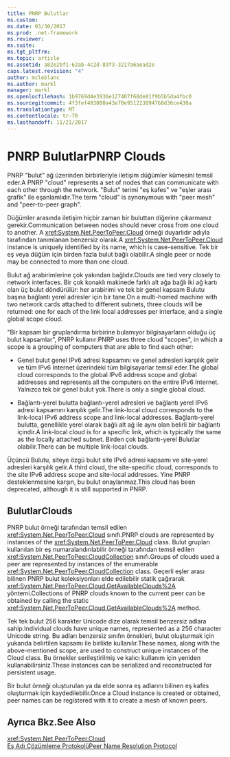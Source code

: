 ```yaml
---
title: PNRP Bulutlar
ms.custom: 
ms.date: 03/30/2017
ms.prod: .net-framework
ms.reviewer: 
ms.suite: 
ms.tgt_pltfrm: 
ms.topic: article
ms.assetid: a82e2bf1-62ab-4c2d-83f3-3217a6aead2e
caps.latest.revision: "4"
author: mcleblanc
ms.author: markl
manager: markl
ms.openlocfilehash: 1b9769d4e3936e127407f68de81f9b5b5da4fbc0
ms.sourcegitcommit: 4f3fef493080a43e70e951223894768d36ce430a
ms.translationtype: MT
ms.contentlocale: tr-TR
ms.lasthandoff: 11/21/2017
---
```

# <a name="pnrp-clouds"></a><span data-ttu-id="1589d-102">PNRP Bulutlar</span><span class="sxs-lookup"><span data-stu-id="1589d-102">PNRP Clouds</span></span>
<span data-ttu-id="1589d-103">PNRP "bulut" ağ üzerinden birbirleriyle iletişim düğümler kümesini temsil eder.</span><span class="sxs-lookup"><span data-stu-id="1589d-103">A PNRP "cloud" represents a set of nodes that can communicate with each other through the network.</span></span> <span data-ttu-id="1589d-104">"Bulut" terimi "eş kafes" ve "eşler arası grafik" ile eşanlamlıdır.</span><span class="sxs-lookup"><span data-stu-id="1589d-104">The term "cloud" is synonymous with "peer mesh" and "peer-to-peer graph".</span></span>  
  
 <span data-ttu-id="1589d-105">Düğümler arasında iletişim hiçbir zaman bir buluttan diğerine çıkarmanız gerekir.</span><span class="sxs-lookup"><span data-stu-id="1589d-105">Communication between nodes should never cross from one cloud to another.</span></span> <span data-ttu-id="1589d-106">A <xref:System.Net.PeerToPeer.Cloud> örneği duyarlıdır adıyla tarafından tanımlanan benzersiz olarak.</span><span class="sxs-lookup"><span data-stu-id="1589d-106">A <xref:System.Net.PeerToPeer.Cloud> instance is uniquely identified by its name, which is case-sensitive.</span></span> <span data-ttu-id="1589d-107">Tek bir eş veya düğüm için birden fazla bulut bağlı olabilir.</span><span class="sxs-lookup"><span data-stu-id="1589d-107">A single peer or node may be connected to more than one cloud.</span></span>  
  
 <span data-ttu-id="1589d-108">Bulut ağ arabirimlerine çok yakından bağlıdır.</span><span class="sxs-lookup"><span data-stu-id="1589d-108">Clouds are tied very closely to network interfaces.</span></span>  <span data-ttu-id="1589d-109">Bir çok konaklı makinede farklı alt ağa bağlı iki ağ kartı olan üç bulut döndürülür: her arabirimi ve tek bir genel kapsam Bulutu başına bağlantı yerel adresler için bir tane.</span><span class="sxs-lookup"><span data-stu-id="1589d-109">On a multi-homed machine with two network cards attached to different subnets, three clouds will be returned: one for each of the link local addresses per interface, and a single global scope cloud.</span></span>  
  
 <span data-ttu-id="1589d-110">"Bir kapsam bir gruplandırma birbirine bulamıyor bilgisayarların olduğu üç bulut kapsamlar", PNRP kullanır:</span><span class="sxs-lookup"><span data-stu-id="1589d-110">PNRP uses three cloud "scopes", in which a scope is a grouping of computers that are able to find each other:</span></span>  
  
-   <span data-ttu-id="1589d-111">Genel bulut genel IPv6 adresi kapsamını ve genel adresleri karşılık gelir ve tüm IPv6 Internet üzerindeki tüm bilgisayarlar temsil eder.</span><span class="sxs-lookup"><span data-stu-id="1589d-111">The global cloud corresponds to the global IPv6 address scope and global addresses and represents all the computers on the entire IPv6 Internet.</span></span> <span data-ttu-id="1589d-112">Yalnızca tek bir genel bulut yok.</span><span class="sxs-lookup"><span data-stu-id="1589d-112">There is only a single global cloud.</span></span>  
  
-   <span data-ttu-id="1589d-113">Bağlantı-yerel bulutta bağlantı-yerel adresleri ve bağlantı yerel IPv6 adresi kapsamını karşılık gelir.</span><span class="sxs-lookup"><span data-stu-id="1589d-113">The link-local cloud corresponds to the link-local IPv6 address scope and link-local addresses.</span></span> <span data-ttu-id="1589d-114">Bağlantı-yerel bulutta, genellikle yerel olarak bağlı alt ağ ile aynı olan belirli bir bağlantı içindir.</span><span class="sxs-lookup"><span data-stu-id="1589d-114">A link-local cloud is for a specific link, which is typically the same as the locally attached subnet.</span></span> <span data-ttu-id="1589d-115">Birden çok bağlantı-yerel Bulutlar olabilir.</span><span class="sxs-lookup"><span data-stu-id="1589d-115">There can be multiple link-local clouds.</span></span>  
  
 <span data-ttu-id="1589d-116">Üçüncü Bulutu, siteye özgü bulut site IPv6 adresi kapsamı ve site-yerel adresleri karşılık gelir.</span><span class="sxs-lookup"><span data-stu-id="1589d-116">A third cloud, the site-specific cloud, corresponds to the site IPv6 address scope and site-local addresses.</span></span> <span data-ttu-id="1589d-117">Yine PNRP desteklenmesine karşın, bu bulut onaylanmaz.</span><span class="sxs-lookup"><span data-stu-id="1589d-117">This cloud has been deprecated, although it is still supported in PNRP.</span></span>  
  
## <a name="clouds"></a><span data-ttu-id="1589d-118">Bulutlar</span><span class="sxs-lookup"><span data-stu-id="1589d-118">Clouds</span></span>  
 <span data-ttu-id="1589d-119">PNRP bulut örneği tarafından temsil edilen <xref:System.Net.PeerToPeer.Cloud> sınıfı.</span><span class="sxs-lookup"><span data-stu-id="1589d-119">PNRP clouds are represented by instances of the <xref:System.Net.PeerToPeer.Cloud> class.</span></span> <span data-ttu-id="1589d-120">Bulut grupları kullanılan bir eş numaralandırılabilir örneği tarafından temsil edilen <xref:System.Net.PeerToPeer.CloudCollection> sınıfı.</span><span class="sxs-lookup"><span data-stu-id="1589d-120">Groups of clouds used a peer are represented by instances of the enumerable <xref:System.Net.PeerToPeer.CloudCollection> class.</span></span> <span data-ttu-id="1589d-121">Geçerli eşler arası bilinen PNRP bulut koleksiyonları elde edilebilir statik çağırarak <xref:System.Net.PeerToPeer.Cloud.GetAvailableClouds%2A> yöntemi.</span><span class="sxs-lookup"><span data-stu-id="1589d-121">Collections of PNRP clouds known to the current peer can be obtained by calling the static <xref:System.Net.PeerToPeer.Cloud.GetAvailableClouds%2A> method.</span></span>  
  
 <span data-ttu-id="1589d-122">Tek tek bulut 256 karakter Unicode dize olarak temsil benzersiz adlara sahip.</span><span class="sxs-lookup"><span data-stu-id="1589d-122">Individual clouds have unique names, represented as a 256 character Unicode string.</span></span> <span data-ttu-id="1589d-123">Bu adları benzersiz sınıfın örnekleri, bulut oluşturmak için yukarıda belirtilen kapsamı ile birlikte kullanılır.</span><span class="sxs-lookup"><span data-stu-id="1589d-123">These names, along with the above-mentioned scope, are used to construct unique instances of the Cloud class.</span></span> <span data-ttu-id="1589d-124">Bu örnekler serileştirilmiş ve kalıcı kullanım için yeniden kullanabilirsiniz.</span><span class="sxs-lookup"><span data-stu-id="1589d-124">These instances can be serialized and reconstructed for persistent usage.</span></span>  
  
 <span data-ttu-id="1589d-125">Bir bulut örneği oluşturulan ya da elde sonra eş adlarını bilinen eş kafes oluşturmak için kaydedilebilir.</span><span class="sxs-lookup"><span data-stu-id="1589d-125">Once a Cloud instance is created or obtained, peer names can be registered with it to create a mesh of known peers.</span></span>  
  
## <a name="see-also"></a><span data-ttu-id="1589d-126">Ayrıca Bkz.</span><span class="sxs-lookup"><span data-stu-id="1589d-126">See Also</span></span>  
 <xref:System.Net.PeerToPeer.Cloud>  
 [<span data-ttu-id="1589d-127">Eş Adı Çözümleme Protokolü</span><span class="sxs-lookup"><span data-stu-id="1589d-127">Peer Name Resolution Protocol</span></span>](../../../docs/framework/network-programming/peer-name-resolution-protocol.md)
